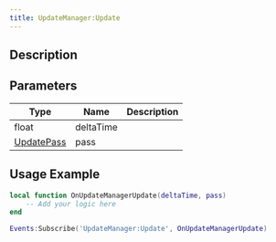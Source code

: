 ```yaml
---
title: UpdateManager:Update
---
```

## Description

## Parameters

| Type                                         | Name      | Description |
| -------------------------------------------- | --------- | ----------- |
| float                                        | deltaTime |             |
| [UpdatePass](/vext/ref/fb/updatepass) | pass      |             |

## Usage Example

``` lua
local function OnUpdateManagerUpdate(deltaTime, pass)
    -- Add your logic here
end

Events:Subscribe('UpdateManager:Update', OnUpdateManagerUpdate)
```
